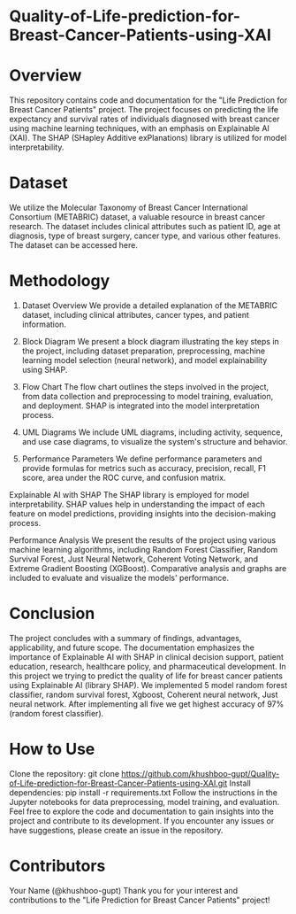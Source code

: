 # Quality-of-Life-prediction-for-Breast-Cancer-Patients-using-XAI

# Overview
This repository contains code and documentation for the "Life Prediction for Breast Cancer Patients" project. The project focuses on predicting the life expectancy and survival rates of individuals diagnosed with breast cancer using machine learning techniques, with an emphasis on Explainable AI (XAI). The SHAP (SHapley Additive exPlanations) library is utilized for model interpretability.

# Dataset
We utilize the Molecular Taxonomy of Breast Cancer International Consortium (METABRIC) dataset, a valuable resource in breast cancer research. The dataset includes clinical attributes such as patient ID, age at diagnosis, type of breast surgery, cancer type, and various other features. The dataset can be accessed here.

# Methodology
1. Dataset Overview
We provide a detailed explanation of the METABRIC dataset, including clinical attributes, cancer types, and patient information.

2. Block Diagram
We present a block diagram illustrating the key steps in the project, including dataset preparation, preprocessing, machine learning model selection (neural network), and model explainability using SHAP.

4. Flow Chart
The flow chart outlines the steps involved in the project, from data collection and preprocessing to model training, evaluation, and deployment. SHAP is integrated into the model interpretation process.

5. UML Diagrams
We include UML diagrams, including activity, sequence, and use case diagrams, to visualize the system's structure and behavior.

6. Performance Parameters
We define performance parameters and provide formulas for metrics such as accuracy, precision, recall, F1 score, area under the ROC curve, and confusion matrix.

Explainable AI with SHAP
The SHAP library is employed for model interpretability. SHAP values help in understanding the impact of each feature on model predictions, providing insights into the decision-making process.

Performance Analysis
We present the results of the project using various machine learning algorithms, including Random Forest Classifier, Random Survival Forest, Just Neural Network, Coherent Voting Network, and Extreme Gradient Boosting (XGBoost). Comparative analysis and graphs are included to evaluate and visualize the models' performance.

# Conclusion
The project concludes with a summary of findings, advantages, applicability, and future scope. The documentation emphasizes the importance of Explainable AI with SHAP in clinical decision support, patient education, research, healthcare policy, and pharmaceutical development.
In this project we trying to predict the quality of life for breast cancer patients using Explainable AI (library SHAP). We implemented 5 model random forest classifier, random survival forest, Xgboost, Coherent neural network, Just neural network. After implementing all five we get highest accuracy of 97% (random forest classifier).

# How to Use
Clone the repository: git clone https://github.com/khushboo-gupt/Quality-of-Life-prediction-for-Breast-Cancer-Patients-using-XAI.git
Install dependencies: pip install -r requirements.txt
Follow the instructions in the Jupyter notebooks for data preprocessing, model training, and evaluation.
Feel free to explore the code and documentation to gain insights into the project and contribute to its development. If you encounter any issues or have suggestions, please create an issue in the repository.

# Contributors
Your Name (@khushboo-gupt)
Thank you for your interest and contributions to the "Life Prediction for Breast Cancer Patients" project!
